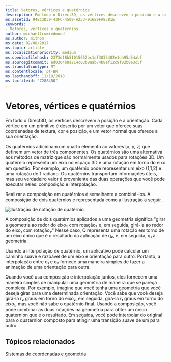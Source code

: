 ```yaml
---
title: Vetores, vértices e quatérnios
description: Em todo o Direct3D, os vértices descrevem a posição e a orientação. Cada vértice em um primitivo é descrito por um vetor que oferece suas coordenadas de textura, cor e posição, e um vetor normal que oferece a sua orientação.
ms.assetid: 94EC3D59-43FC-4509-A233-916E9FA8381E
keywords:
- Vetores, vértices e quatérnios
author: michaelfromredmond
ms.author: mithom
ms.date: 02/08/2017
ms.topic: article
ms.localizationpriority: medium
ms.openlocfilehash: 2373d18b51015652bc1ef3035402e1da95a54abf
ms.sourcegitcommit: ed0304b8a214c03b8aab74b8ef12c9f82b8e3c5f
ms.translationtype: MT
ms.contentlocale: pt-BR
ms.lasthandoff: 11/19/2018
ms.locfileid: "7288450"
---
```

# <a name="vectors-vertices-and-quaternions"></a>Vetores, vértices e quatérnios


Em todo o Direct3D, os vértices descrevem a posição e a orientação. Cada vértice em um primitivo é descrito por um vetor que oferece suas coordenadas de textura, cor e posição, e um vetor normal que oferece a sua orientação.

Os quatérnios adicionam um quarto elemento ao valores \[x, y, z\] que definem um vetor de três componentes. Os quatérnios são uma alternativa aos métodos de matriz que são normalmente usados para rotações 3D. Um quatérnio representa um eixo no espaço 3D e uma rotação em torno do eixo em questão. Por exemplo, um quatérnio pode representar um eixo (1,1,2) e uma rotação de 1 radiano. Os quatérnios transportam informações úteis, mas seu verdadeiro valor é proveniente das duas operações que você pode executar neles: composição e interpolação.

Realizar a composição em quatérnios é semelhante a combiná-los. A composição de dois quatérnios é representada como a ilustração a seguir.

![Ilustração de notação de quatérnio](images/quateq.png)

A composição de dois quatérnios aplicados a uma geometria significa "girar a geometria ao redor do eixo₂ com rotação₂ e, em seguida, girá-la ao redor do eixo₁ com rotação₁." Nesse caso, Q representa uma rotação em torno de um eixo único que é o resultado da aplicação de q₂, e, em seguida, q₁ à geometria.

Usando a interpolação de quatérnio, um aplicativo pode calcular um caminho suave e razoável de um eixo e orientação para outro. Portanto, a interpolação entre q₁ e q₂ fornece uma maneira simples de fazer a animação de uma orientação para outra.

Quando você usa composição e interpolação juntos, eles fornecem uma maneira simples de manipular uma geometria de maneira que se pareça complexa. Por exemplo, imagine que você tenha uma geometria que você deseja girar para uma determinada orientação. Você sabe que você deseja girá-la r₂ graus em torno do eixo₂, em seguida, girá-la r₁ graus em torno do eixo₁, mas você não sabe o quatérnio final. Usando a composição, você pode combinar as duas rotações na geometria para obter um único quaternion que é o resultado. Em seguida, você pode interpolar do original para o quaternion composto para atingir uma transição suave de um para outro.

## <a name="span-idrelated-topicsspanrelated-topics"></a><span id="related-topics"></span>Tópicos relacionados


[Sistemas de coordenadas e geometria](coordinate-systems-and-geometry.md)

 

 




